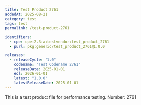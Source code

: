 ```yaml
---
title: Test Product 2761
addedAt: 2025-08-21
category: test
tags: test
permalink: /test-product-2761

identifiers:
  - cpe: cpe:2.3:a:testvendor:test_product_2761
  - purl: pkg:generic/test_product_2761@1.0.0

releases:
  - releaseCycle: "1.0"
    codename: "Test Codename 2761"
    releaseDate: 2025-01-01
    eol: 2026-01-01
    latest: "1.0.0"
    latestReleaseDate: 2025-01-01
---
```


This is a test product file for performance testing. Number: 2761
